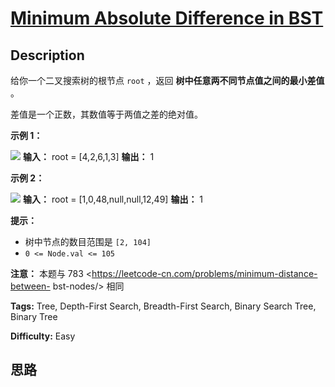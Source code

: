 # [Minimum Absolute Difference in BST][title]

## Description

给你一个二叉搜索树的根节点 `root` ，返回 **树中任意两不同节点值之间的最小差值** 。

差值是一个正数，其数值等于两值之差的绝对值。



**示例 1：**

![](https://assets.leetcode.com/uploads/2021/02/05/bst1.jpg)
            **输入：** root = [4,2,6,1,3]    **输出：** 1    

**示例 2：**

![](https://assets.leetcode.com/uploads/2021/02/05/bst2.jpg)
            **输入：** root = [1,0,48,null,null,12,49]    **输出：** 1    



**提示：**

  * 树中节点的数目范围是 `[2, 104]`
  * `0 <= Node.val <= 105`



**注意：** 本题与 783 <https://leetcode-cn.com/problems/minimum-distance-between-
bst-nodes/> 相同


**Tags:** Tree, Depth-First Search, Breadth-First Search, Binary Search Tree, Binary Tree

**Difficulty:** Easy

## 思路

[title]: https://leetcode-cn.com/problems/minimum-absolute-difference-in-bst
